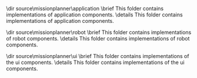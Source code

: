\dir source\missionplanner\application
\brief This folder contains implementations of application components.
\details This folder contains implementations of application components.

\dir source\missionplanner\robot
\brief This folder contains implementations of robot components.
\details This folder contains implementations of robot components.

\dir source\missionplanner\ui
\brief This folder contains implementations of the ui components.
\details This folder contains implementations of the ui components.
